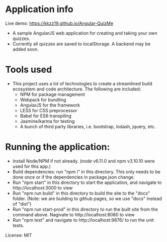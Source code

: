# Application info

Live demo: https://kkzz19.github.io/Angular-QuizMe

* A sample AngularJS web application for creating and taking your own quizzes.
* Currently all quizzes are saved to localStorage. A backend may be added soon.

# Tools used
* This project uses a lot of technologies to create a streamlined build ecosystem and code architecture. The following are included:
    * NPM for package management
    * Webpack for bundling
    * AngularJS for the framework
    * LESS for CSS preprocessor
    * Babel for ES6 transpiling
    * Jasmine/karma for testing
    * A bunch of third party libraries, i.e. bootstrap, lodash, jquery, etc.

# Running the application:

* Install Node/NPM if not already. (node v6.11.0 and npm v3.10.10 were used for this app.)
* Build dependencies: run "npm i" in this directory. This only needs to be done once or if the dependencies in package.json change.
* Run "npm start" in this directory to start the application, and navigate to http://localhost:3000 to view
* Run "npm run build" in this directory to build the site to the "docs" folder. (Note: we are building to github pages, so we use "docs" instead of "dist")
* Run "npm run start-prod" in this directory to run the built site from the command above. Nagivate to http://localhost:8080 to view
* Run "npm test" and navigate to http://localhost:9876/ to run the unit tests.

License: MIT